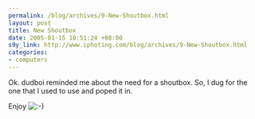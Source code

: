 ```yaml
--- 
permalink: /blog/archives/9-New-Shoutbox.html
layout: post
title: New Shoutbox
date: 2005-01-15 10:51:24 +08:00
s9y_link: http://www.iphoting.com/blog/archives/9-New-Shoutbox.html
categories: 
- computers
---
```

<p class="whiteline"><p>Ok. dudboi reminded me about the need for a shoutbox. So, I dug for the one that I used to use and poped it in.</p>
</p><p class="break"><p>Enjoy <img src="http://static-s3.iphoting.com/blog/templates/default/img/emoticons/smile.png" alt=":-)" style="display: inline; vertical-align: bottom;" class="emoticon" /></p></p>
